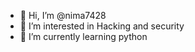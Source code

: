 - 👋 Hi, I’m @nima7428
- 👀 I’m interested in Hacking and security
- 🌱 I’m currently learning python



<!---
nima7428/nima7428 is a ✨ special ✨ repository because its `README.md` (this file) appears on your GitHub profile.
You can click the Preview link to take a look at your changes.
--->
